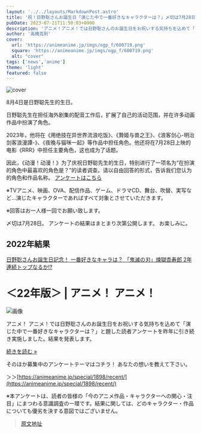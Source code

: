 ```yaml
---
layout: '../../layouts/MarkdownPost.astro'
title: '祝！日野聡さんお誕生日「演じた中で一番好きなキャラクターは？」〆切は7月28日'
pubDate: 2023-07-21T11:50:03+0900
description: 'アニメ！アニメ！では日野聡さんのお誕生日をお祝いする気持ちを込めて「演じた中で一番好きなキャラクターは？」と題した読者アンケートを昨年に引き続き実施します。〆切は7月28日。'
author: '高橋克則'
cover:
  url: 'https://animeanime.jp/imgs/ogp_f/600719.png'
  square: 'https://animeanime.jp/imgs/ogp_f/600719.png'
  alt: "cover"
tags: ['news','anime']
theme: 'light'
featured: false
---
```


![cover](https://animeanime.jp/imgs/ogp_f/600719.png)

8月4日是日野聪先生的生日。

日野聪先生在担任海外剧集的配音工作后，扩展了自己的活动范围，并在许多动画作品中扮演了角色。

2023年，他将在《用绝技在异世界流浪吃饭》、《贄姬与兽之王》、《浪客剑心-明治剑客浪漫譚-》、《夜晚与猫咪一起》等作品中担任角色。他还将在7月28日上映的电影《RRR》中担任主要角色，这也成为了话题。

因此，《动漫！动漫！》为了庆祝日野聪先生的生日，特别进行了一项名为“在扮演的角色中最喜欢的角色是？”的读者调查。请以自由回答的形式，告诉我们您认为的角色和作品名称。
[アンケートはこちら](https://questant.jp/q/TYE4XLUV)

※TVアニメ、映画、OVA、配信作品、ゲーム、ドラマCD、舞台、吹替、実写など…演じたキャラクターであればすべて対象とさせていただきます。

※回答はお一人様一回でお願い致します。

〆切は7月28日。 アンケートの結果はまとまり次第公開します。 お楽しみに。

## 2022年結果

[日野聡さんお誕生日記念！ 一番好きなキャラは？   「鬼滅の刃」煉獄杏寿郎 2年連続トップなるか!?](https://animeanime.jp/article/2022/08/04/71202.html)
# ＜22年版＞ | アニメ！ アニメ！ 

![画像](https://animeanime.jp/imgs/card_l/512185.jpg)

アニメ！ アニメ！では日野聡さんのお誕生日をお祝いする気持ちを込めて「演じた中で一番好きなキャラクターは？」と題した読者アンケートを昨年に引き続き実施しました。結果を発表します。

[続きを読む »](https://animeanime.jp/article/2022/08/04/71202.html)

そのほか募集中のアンケートテーマはコチラ！ あなたの想いを教えて下さい。

＞＞[https://animeanime.jp/special/1898/recent/](https://animeanime.jp/special/1898/recent/)

※本アンケートは、読者の皆様の「今のアニメ作品・キャラクターへの関心・注目」にまつわる意識調査の一環です。結果に関しては、どのキャラクター・作品についても優劣を決する意図ではございません。

>[原文地址](https://animeanime.jp/article/2023/07/21/78733.html)  